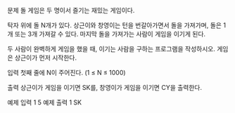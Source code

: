 문제
돌 게임은 두 명이서 즐기는 재밌는 게임이다.

탁자 위에 돌 N개가 있다. 상근이와 창영이는 턴을 번갈아가면서 돌을 가져가며, 돌은 1개 또는 3개 가져갈 수 있다. 마지막 돌을 가져가는 사람이 게임을 이기게 된다.

두 사람이 완벽하게 게임을 했을 때, 이기는 사람을 구하는 프로그램을 작성하시오. 게임은 상근이가 먼저 시작한다.

입력
첫째 줄에 N이 주어진다. (1 ≤ N ≤ 1000)

출력
상근이가 게임을 이기면 SK를, 창영이가 게임을 이기면 CY을 출력한다.

예제 입력 1 
5
예제 출력 1 
SK